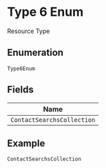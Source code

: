 
# Type 6 Enum

Resource Type

## Enumeration

`Type6Enum`

## Fields

| Name |
|  --- |
| `ContactSearchsCollection` |

## Example

```
ContactSearchsCollection
```

